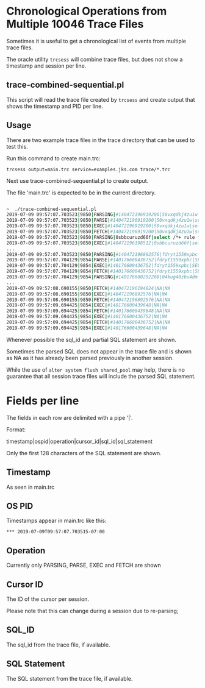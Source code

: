 
# Chronological Operations from Multiple 10046 Trace Files

Sometimes it is useful to get a chronological list of events from multiple trace files.

The oracle utility ```trcsess``` will combine trace files, but does not show a timestamp and session per line.

## trace-combined-sequential.pl

This script will read the trace file created by ```trcsess``` and create output that shows the timestamp and PID per line.

## Usage

There are two example trace files in the trace directory that can be used to test this.

Run this command to create main.trc:

```
trcsess output=main.trc service=examples.jks.com trace/*.trc
```

Next use trace-combined-sequential.pl to create output.

The file 'main.trc' is expected to be in the current directory.

```bash

>  ./trace-combined-sequential.pl
2019-07-09 09:57:07.703523|9850|PARSING|#140472196919200|50vxqdkj4zu1w|select user#,password,datats#,tempts#,type#,defrole,resource$,pt
2019-07-09 09:57:07.703523|9850|PARSE|#140472196919200|50vxqdkj4zu1w|select user#,password,datats#,tempts#,type#,defrole,resource$,pt
2019-07-09 09:57:07.703523|9850|EXEC|#140472196919200|50vxqdkj4zu1w|select user#,password,datats#,tempts#,type#,defrole,resource$,pt
2019-07-09 09:57:07.703523|9850|FETCH|#140472196919200|50vxqdkj4zu1w|select user#,password,datats#,tempts#,type#,defrole,resource$,pt
2019-07-09 09:57:07.703523|9850|PARSING|0sbbcuruzd66f|select /*+ rule */ bucket_cnt, row_cnt, cache_cnt, null_cnt, tim
2019-07-09 09:57:07.703523|9850|EXEC|#140472196198512|0sbbcuruzd66f|select /*+ rule */ bucket_cnt, row_cnt, cache_cnt, null_cnt, tim
...
2019-07-09 09:57:07.703523|9850|PARSING|#140472196892576|fdryt1559xpbc|SELECT COUNT(*) JH_COUNT FROM HR.JOB_HISTORY
2019-07-09 09:57:07.704129|9854|PARSE|#140176600436752|fdryt1559xpbc|SELECT COUNT(*) JH_COUNT FROM HR.JOB_HISTORY
2019-07-09 09:57:07.704129|9854|EXEC|#140176600436752|fdryt1559xpbc|SELECT COUNT(*) JH_COUNT FROM HR.JOB_HISTORY
2019-07-09 09:57:07.704129|9854|FETCH|#140176600436752|fdryt1559xpbc|SELECT COUNT(*) JH_COUNT FROM HR.JOB_HISTORY
2019-07-09 09:57:07.704129|9854|PARSING|#140176600292208|04kug40zbu4dm|select policy#, action# from aud_object_opt$ where object# = :1
...
2019-07-09 09:57:08.690155|9850|FETCH|#140472196194824|NA|NA
2019-07-09 09:57:08.690155|9850|EXEC|#140472196892576|NA|NA
2019-07-09 09:57:08.690155|9850|FETCH|#140472196892576|NA|NA
2019-07-09 09:57:09.694425|9854|EXEC|#140176600439648|NA|NA
2019-07-09 09:57:09.694425|9854|FETCH|#140176600439648|NA|NA
2019-07-09 09:57:09.694425|9854|EXEC|#140176600436752|NA|NA
2019-07-09 09:57:09.694425|9854|FETCH|#140176600436752|NA|NA
2019-07-09 09:57:09.694425|9854|EXEC|#140176600439648|NA|NA
```

Whenever possible the sql_id and partial SQL statement are shown.

Sometimes the parsed SQL does not appear in the trace file and is shown as NA as it has already been parsed previously  in another session.

While the use of ```alter system flush shared_pool``` may help, there is no guarantee that all session trace files will include the parsed SQL statement.
				      
# Fields per line

The fields in each row are delimited with a pipe '|'.

Format:

timestamp|ospid|operation|cursor_id|sql_id|sql_statement

Only the first 128 characters of the SQL statement are shown.


## Timestamp

As seen in main.trc

## OS PID

Timestamps appear in main.trc like this:

```*** 2019-07-09T09:57:07.703515-07:00```

## Operation

Currently only PARSING, PARSE, EXEC and FETCH are shown

## Cursor ID

The ID of the cursor per session.

Please note that this can change during a session due to re-parsing;

## SQL_ID

The sql_id from the trace file, if available.

## SQL Statement


The SQL statement from the trace file, if available.




